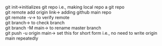 git init->initializes git repo i.e., making local repo a git repo
<br>
git remote add origin link-> adding github main repo
<br>
git remote -v-> to verify remote
<br>
git branch-> to check branch
<br>
git branch -M main-> to rename master branch
<br>
git push -u origin main-> set this for short form i.e., no need to write origin main repeatedly